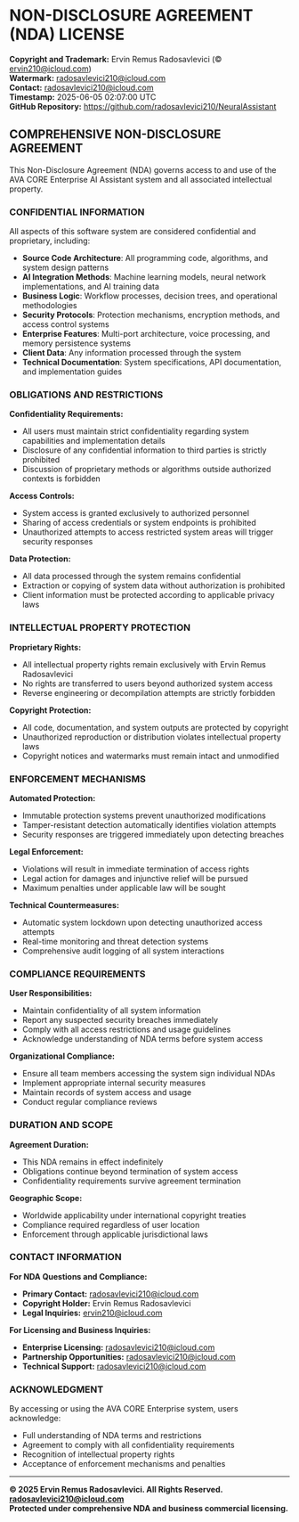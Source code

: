 # NON-DISCLOSURE AGREEMENT (NDA) LICENSE

**Copyright and Trademark:** Ervin Remus Radosavlevici (© ervin210@icloud.com)  
**Watermark:** radosavlevici210@icloud.com  
**Contact:** radosavlevici210@icloud.com  
**Timestamp:** 2025-06-05 02:07:00 UTC  
**GitHub Repository:** https://github.com/radosavlevici210/NeuralAssistant

## COMPREHENSIVE NON-DISCLOSURE AGREEMENT

This Non-Disclosure Agreement (NDA) governs access to and use of the AVA CORE Enterprise AI Assistant system and all associated intellectual property.

### CONFIDENTIAL INFORMATION

All aspects of this software system are considered confidential and proprietary, including:

- **Source Code Architecture**: All programming code, algorithms, and system design patterns
- **AI Integration Methods**: Machine learning models, neural network implementations, and AI training data
- **Business Logic**: Workflow processes, decision trees, and operational methodologies  
- **Security Protocols**: Protection mechanisms, encryption methods, and access control systems
- **Enterprise Features**: Multi-port architecture, voice processing, and memory persistence systems
- **Client Data**: Any information processed through the system
- **Technical Documentation**: System specifications, API documentation, and implementation guides

### OBLIGATIONS AND RESTRICTIONS

**Confidentiality Requirements:**
- All users must maintain strict confidentiality regarding system capabilities and implementation details
- Disclosure of any confidential information to third parties is strictly prohibited
- Discussion of proprietary methods or algorithms outside authorized contexts is forbidden

**Access Controls:**
- System access is granted exclusively to authorized personnel
- Sharing of access credentials or system endpoints is prohibited
- Unauthorized attempts to access restricted system areas will trigger security responses

**Data Protection:**
- All data processed through the system remains confidential
- Extraction or copying of system data without authorization is prohibited
- Client information must be protected according to applicable privacy laws

### INTELLECTUAL PROPERTY PROTECTION

**Proprietary Rights:**
- All intellectual property rights remain exclusively with Ervin Remus Radosavlevici
- No rights are transferred to users beyond authorized system access
- Reverse engineering or decompilation attempts are strictly forbidden

**Copyright Protection:**
- All code, documentation, and system outputs are protected by copyright
- Unauthorized reproduction or distribution violates intellectual property laws
- Copyright notices and watermarks must remain intact and unmodified

### ENFORCEMENT MECHANISMS

**Automated Protection:**
- Immutable protection systems prevent unauthorized modifications
- Tamper-resistant detection automatically identifies violation attempts
- Security responses are triggered immediately upon detecting breaches

**Legal Enforcement:**
- Violations will result in immediate termination of access rights
- Legal action for damages and injunctive relief will be pursued
- Maximum penalties under applicable law will be sought

**Technical Countermeasures:**
- Automatic system lockdown upon detecting unauthorized access attempts
- Real-time monitoring and threat detection systems
- Comprehensive audit logging of all system interactions

### COMPLIANCE REQUIREMENTS

**User Responsibilities:**
- Maintain confidentiality of all system information
- Report any suspected security breaches immediately
- Comply with all access restrictions and usage guidelines
- Acknowledge understanding of NDA terms before system access

**Organizational Compliance:**
- Ensure all team members accessing the system sign individual NDAs
- Implement appropriate internal security measures
- Maintain records of system access and usage
- Conduct regular compliance reviews

### DURATION AND SCOPE

**Agreement Duration:**
- This NDA remains in effect indefinitely
- Obligations continue beyond termination of system access
- Confidentiality requirements survive agreement termination

**Geographic Scope:**
- Worldwide applicability under international copyright treaties
- Compliance required regardless of user location
- Enforcement through applicable jurisdictional laws

### CONTACT INFORMATION

**For NDA Questions and Compliance:**
- **Primary Contact:** radosavlevici210@icloud.com
- **Copyright Holder:** Ervin Remus Radosavlevici
- **Legal Inquiries:** ervin210@icloud.com

**For Licensing and Business Inquiries:**
- **Enterprise Licensing:** radosavlevici210@icloud.com
- **Partnership Opportunities:** radosavlevici210@icloud.com
- **Technical Support:** radosavlevici210@icloud.com

### ACKNOWLEDGMENT

By accessing or using the AVA CORE Enterprise system, users acknowledge:
- Full understanding of NDA terms and restrictions
- Agreement to comply with all confidentiality requirements
- Recognition of intellectual property rights
- Acceptance of enforcement mechanisms and penalties

---

**© 2025 Ervin Remus Radosavlevici. All Rights Reserved.**  
**radosavlevici210@icloud.com**  
**Protected under comprehensive NDA and business commercial licensing.**